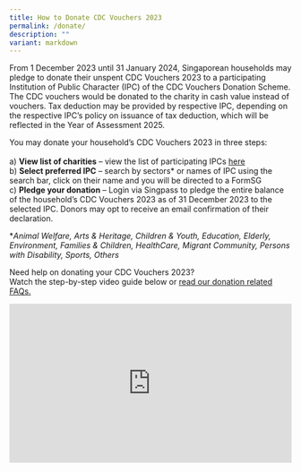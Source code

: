 ```yaml
---
title: How to Donate CDC Vouchers 2023
permalink: /donate/
description: ""
variant: markdown
---
```

From 1 December 2023 until 31 January 2024, Singaporean households may pledge to donate their unspent CDC Vouchers 2023 to a participating Institution of Public Character (IPC) of the CDC Vouchers Donation Scheme.  The CDC vouchers would be donated to the charity in cash value instead of vouchers. Tax deduction may be provided by respective  IPC, depending on the respective IPC’s policy on issuance of tax deduction, which will be reflected in the Year of Assessment 2025. 

You may donate your household’s CDC Vouchers 2023 in three steps:<br><br>
a)	**View list of charities** – view the list of participating IPCs [here](/donation-of-vouchers/)<br>
b)	**Select preferred IPC** – search by sectors* or names of IPC using the search bar, click on their name and you will be directed to a FormSG<br>
c)	**Pledge your donation** – Login via Singpass to pledge the entire balance of the household’s CDC Vouchers 2023 as of 31 December 2023 to the selected IPC. Donors may opt to receive an email confirmation of their declaration.

**Animal Welfare, Arts &amp; Heritage, Children &amp; Youth, Education, Elderly, Environment, Families &amp; Children, HealthCare, Migrant Community, Persons with Disability, Sports, Others*

Need help on donating your CDC Vouchers 2023?<br>
Watch the step-by-step video guide below or [read our donation related FAQs.](/donate/faq/)

<style>
 .youtubecontainer {
    position: relative;
    width: 100%;
    height: 0;
    padding-bottom: 56.25%;
}
.youtubevideo {
    position: absolute;
    top: 0;
    left: 0;
    width: 100%;
    height: 100%;
}
</style>

<div class="youtubecontainer">
<iframe class="youtubevideo" src="https://www.youtube.com/embed/_Q9rMVSUhcI?si=lBBT70L1Oa39T7On" title="YouTube video player" frameborder="0" allow="accelerometer; autoplay; clipboard-write; encrypted-media; gyroscope; picture-in-picture" allowfullscreen=""></iframe>
	</div>